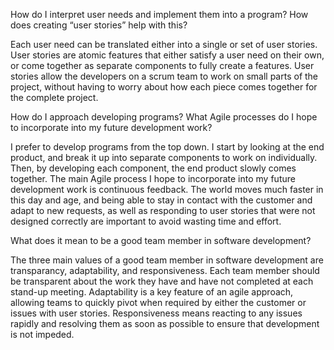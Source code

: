 How do I interpret user needs and implement them into a program? How does creating “user stories” help with this?

Each user need can be translated either into a single or set of user stories. User stories are atomic features that either satisfy a user need on their own, or come together as separate components to fully create a features. 
User stories allow the developers on a scrum team to work on small parts of the project, without having to worry about how each piece comes together for the complete project.

How do I approach developing programs? What Agile processes do I hope to incorporate into my future development work?

I prefer to develop programs from the top down. I start by looking at the end product, and break it up into separate components to work on individually. Then, by developing each component, the end product slowly comes together.
The main Agile process I hope to incorporate into my future development work is continuous feedback. The world moves much faster in this day and age, and being able to stay in contact with the customer and adapt to new requests, as well as responding to user stories that were not designed correctly are important to avoid wasting time and effort.

What does it mean to be a good team member in software development?

The three main values of a good team member in software development are transparancy, adaptability, and responsiveness. Each team member should be transparent about the work they have and have not completed at each stand-up meeting. Adaptability is a key feature of an agile approach, allowing teams to quickly pivot when required by either the customer
or issues with user stories. Responsiveness means reacting to any issues rapidly and resolving them as soon as possible to ensure that development is not impeded.
